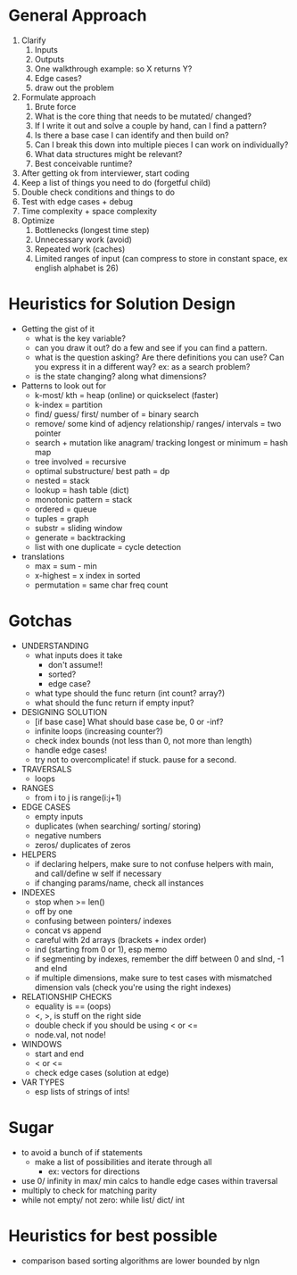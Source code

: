 
# General Approach
1. Clarify
    1. Inputs
    2. Outputs
    3. One walkthrough example: so X returns Y?
    4. Edge cases?
    5. draw out the problem
3. Formulate approach
    1. Brute force
    2. What is the core thing that needs to be mutated/ changed?
    3. If I write it out and solve a couple by hand, can I find a pattern?
    4. Is there a base case I can identify and then build on?
    5. Can I break this down into multiple pieces I can work on individually?
    6. What data structures might be relevant?
    7. Best conceivable runtime?
4. After getting ok from interviewer, start coding
  1. Keep a list of things you need to do (forgetful child)
  2. Double check conditions and things to do
5. Test with edge cases + debug
6. Time complexity + space complexity
7. Optimize
    1. Bottlenecks (longest time step)
    2. Unnecessary work (avoid)
    3. Repeated work (caches)
    4. Limited ranges of input (can compress to store in constant space, ex english alphabet is 26)

# Heuristics for Solution Design
- Getting the gist of it
  - what is the key variable?
  - can you draw it out? do a few and see if you can find a pattern.
  - what is the question asking? Are there definitions you can use? Can you express it in a different way? ex: as a search problem?
  - is the state changing? along what dimensions?
- Patterns to look out for
  - k-most/ kth = heap (online) or quickselect (faster)
  - k-index = partition
  - find/ guess/ first/ number of = binary search
  - remove/ some kind of adjency relationship/ ranges/ intervals = two pointer
  - search + mutation like anagram/ tracking longest or minimum = hash map
  - tree involved = recursive
  - optimal substructure/ best path = dp
  - nested = stack
  - lookup = hash table (dict)
  - monotonic pattern = stack
  - ordered = queue
  - tuples = graph
  - substr = sliding window
  - generate = backtracking
  - list with one duplicate = cycle detection
- translations
  - max = sum - min
  - x-highest = x index in sorted
  - permutation = same char freq count

# Gotchas
- UNDERSTANDING
  - what inputs does it take
    - don't assume!!
    - sorted?
    - edge case?
  - what type should the func return (int count? array?)
  - what should the func return if empty input?
- DESIGNING SOLUTION
  - [if base case] What should base case be, 0 or -inf?
  - infinite loops (increasing counter?)
  - check index bounds (not less than 0, not more than length)
  - handle edge cases!
  - try not to overcomplicate! if stuck. pause for a second.
- TRAVERSALS
  - loops
- RANGES
  - from i to j is range(i:j+1)
- EDGE CASES
  - empty inputs
  - duplicates (when searching/ sorting/ storing)
  - negative numbers
  - zeros/ duplicates of zeros
- HELPERS
  - if declaring helpers, make sure to not confuse helpers with main, and call/define w self if necessary
  - if changing params/name, check all instances
- INDEXES
    - stop when >= len()
    - off by one
    - confusing between pointers/ indexes
    - concat vs append
    - careful with 2d arrays (brackets + index order)
    - ind (starting from 0 or 1), esp memo
    - if segmenting by indexes, remember the diff between 0 and sInd, -1 and eInd
    - if multiple dimensions, make sure to test cases with mismatched dimension vals (check you're using the right indexes)
- RELATIONSHIP CHECKS
    - equality is == (oops)
    - <, >, is stuff on the right side
    - double check if you should be using < or <=
  - node.val, not node!
- WINDOWS
  - start and end
  - < or <=
  - check edge cases (solution at edge)
- VAR TYPES
  - esp lists of strings of ints!

# Sugar
- to avoid a bunch of if statements
  - make a list of possibilities and iterate through all
    - ex: vectors for directions
- use 0/ infinity in max/ min calcs to handle edge cases within traversal
- multiply to check for matching parity
- while not empty/ not zero: while list/ dict/ int

# Heuristics for best possible
- comparison based sorting algorithms are lower bounded by nlgn

